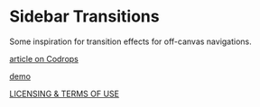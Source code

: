 Sidebar Transitions
=========

Some inspiration for transition effects for off-canvas navigations.

[article on Codrops](http://tympanus.net/codrops/?p=16292)

[demo](http://tympanus.net/Development/SidebarTransitions/)

[LICENSING & TERMS OF USE](http://tympanus.net/codrops/licensing/)